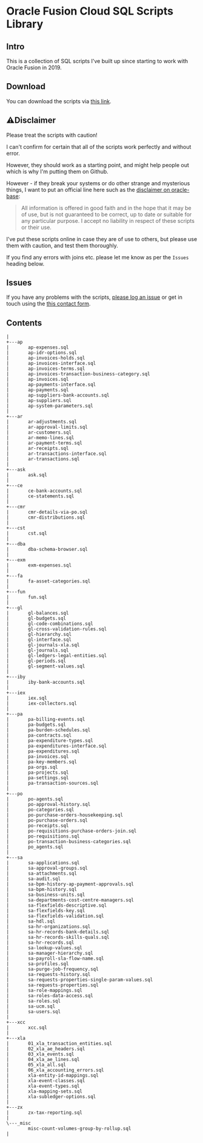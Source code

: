 # Oracle Fusion Cloud SQL Scripts Library

## Intro

This is a collection of SQL scripts I've built up since starting to work with Oracle Fusion in 2019.

## Download

You can download the scripts via [this link](https://github.com/throwing-cheese/oracle-fusion-cloud-sql-scripts/archive/refs/heads/main.zip).

## ⚠️Disclaimer

Please treat the scripts with caution!

I can't confirm for certain that all of the scripts work perfectly and without error.

However, they should work as a starting point, and might help people out which is why I'm putting them on Github.

However - if they break your systems or do other strange and mysterious things, I want to put an official line here such as the [disclaimer on oracle-base](https://oracle-base.com/misc/site-info#copyright):

> All information is offered in good faith and in the hope that it may be of use, but is not guaranteed to be correct, up to date or suitable for any particular purpose. I accept no liability in respect of these scripts or their use.

I've put these scripts online in case they are of use to others, but please use them with caution, and test them thoroughly.

If you find any errors with joins etc. please let me know as per the `Issues` heading below.

## Issues

If you have any problems with the scripts, [please log an issue](https://github.com/throwing-cheese/oracle-fusion-cloud-sql-scripts/issues) or get in touch using the [this contact form](https://jimpix.co.uk/contact/).

## Contents

    |   
	+---ap
	|       ap-expenses.sql
	|       ap-idr-options.sql
	|       ap-invoices-holds.sql
	|       ap-invoices-interface.sql
	|       ap-invoices-terms.sql
	|       ap-invoices-transaction-business-category.sql
	|       ap-invoices.sql
	|       ap-payments-interface.sql
	|       ap-payments.sql
	|       ap-suppliers-bank-accounts.sql
	|       ap-suppliers.sql
	|       ap-system-parameters.sql
	|       
	+---ar
	|       ar-adjustments.sql
	|       ar-approval-limits.sql
	|       ar-customers.sql
	|       ar-memo-lines.sql
	|       ar-payment-terms.sql
	|       ar-receipts.sql
	|       ar-transactions-interface.sql
	|       ar-transactions.sql
	|       
	+---ask
	|       ask.sql
	|       
	+---ce
	|       ce-bank-accounts.sql
	|       ce-statements.sql
	|       
	+---cmr
	|       cmr-details-via-po.sql
	|       cmr-distributions.sql
 	|       
	+---cst
	|       cst.sql
	|       
	+---dba
	|       dba-schema-browser.sql
	|       
	+---exm
	|       exm-expenses.sql
	|       
	+---fa
	|       fa-asset-categories.sql
	|       
	+---fun
	|       fun.sql
	|       
	+---gl
	|       gl-balances.sql
	|       gl-budgets.sql
	|       gl-code-combinations.sql
	|       gl-cross-validation-rules.sql
	|       gl-hierarchy.sql
	|       gl-interface.sql
	|       gl-journals-xla.sql
	|       gl-journals.sql
	|       gl-ledgers-legal-entities.sql
	|       gl-periods.sql
	|       gl-segment-values.sql
	|       
	+---iby
	|       iby-bank-accounts.sql
	|       
	+---iex
	|       iex.sql
	|       iex-collectors.sql
	|       
	+---pa
	|       pa-billing-events.sql
	|       pa-budgets.sql
	|       pa-burden-schedules.sql
	|       pa-contracts.sql
	|       pa-expenditure-types.sql
	|       pa-expenditures-interface.sql
	|       pa-expenditures.sql
	|       pa-invoices.sql
	|       pa-key-members.sql
	|       pa-orgs.sql
	|       pa-projects.sql
	|       pa-settings.sql
	|       pa-transaction-sources.sql
	|       
	+---po
	|       po-agents.sql
	|       po-approval-history.sql
	|       po-categories.sql
	|       po-purchase-orders-housekeeping.sql
	|       po-purchase-orders.sql
	|       po-receipts.sql
	|       po-requisitions-purchase-orders-join.sql
	|       po-requisitions.sql
	|       po-transaction-business-categories.sql
	|       po_agents.sql
	|       
	+---sa
	|       sa-applications.sql
	|       sa-approval-groups.sql
	|       sa-attachments.sql
	|       sa-audit.sql
	|       sa-bpm-history-ap-payment-approvals.sql
	|       sa-bpm-history.sql
	|       sa-business-units.sql
	|       sa-departments-cost-centre-managers.sql
	|       sa-flexfields-descriptive.sql
	|       sa-flexfields-key.sql
	|       sa-flexfields-validation.sql
	|       sa-hdl.sql
	|       sa-hr-organizations.sql
	|       sa-hr-records-bank-details.sql
	|       sa-hr-records-skills-quals.sql
	|       sa-hr-records.sql
	|       sa-lookup-values.sql
	|       sa-manager-hierarchy.sql
	|       sa-payroll-sla-flow-name.sql
	|       sa-profiles.sql
	|       sa-purge-job-frequency.sql
	|       sa-requests-history.sql
	|       sa-requests-properties-single-param-values.sql
	|       sa-requests-properties.sql
	|       sa-role-mappings.sql
	|       sa-roles-data-access.sql
	|       sa-roles.sql
	|       sa-ucm.sql
	|       sa-users.sql
	|       
	+---xcc
	|       xcc.sql
	|       
	+---xla
	|       01_xla_transaction_entities.sql
	|       02_xla_ae_headers.sql
	|       03_xla_events.sql
	|       04_xla_ae_lines.sql
	|       05_xla_all.sql
	|       06_xla_accounting_errors.sql
	|       xla-entity-id-mappings.sql
	|       xla-event-classes.sql
	|       xla-event-types.sql
	|       xla-mapping-sets.sql
	|       xla-subledger-options.sql
	|       
	+---zx
	|       zx-tax-reporting.sql
	|       
	\---_misc
			misc-count-volumes-group-by-rollup.sql
    |   
